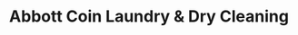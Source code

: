 ---
title: "Abbott Coin Laundry & Dry Cleaning"
url: /vancouver/abbott-coin-laundry-und-dry-cleaning/
shop: Wäscherei
---